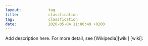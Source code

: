 ```yaml
---
layout:            tag
title:             classfication
tag:               classfication
date:              2020-05-04 11:00:49 +0200
---
```

Add description here.
For more detail, see [Wikipedia][wiki]
[wiki]:
